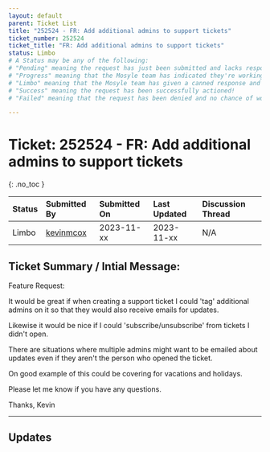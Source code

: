 ```yaml
---
layout: default
parent: Ticket List
title: "252524 - FR: Add additional admins to support tickets"
ticket_number: 252524
ticket_title: "FR: Add additional admins to support tickets"
status: Limbo
# A Status may be any of the following:
# "Pending" meaning the request has just been submitted and lacks response.
# "Progress" meaning that the Mosyle team has indicated they're working on it.
# "Limbo" meaning that the Mosyle team has given a canned response and the request has been closed without much of a followup.
# "Success" meaning the request has been successfully actioned!
# "Failed" meaning that the request has been denied and no chance of working on it 😔

---
```


# Ticket: 252524 - FR: Add additional admins to support tickets
{: .no_toc }
  
| Status | Submitted By | Submitted On | Last Updated | Discussion Thread |
|:---|:---|:---|:---|:---|
| Limbo | [kevinmcox](https://github.com/kevinmcox) | 2023-11-xx | 2023-11-xx | N/A |

## Ticket Summary / Intial Message:

Feature Request:

It would be great if when creating a support ticket I could 'tag' additional admins on it so that they would also receive emails for updates.

Likewise it would be nice if I could 'subscribe/unsubscribe' from tickets I didn't open.

There are situations where multiple admins might want to be emailed about updates even if they aren't the person who opened the ticket.

On good example of this could be covering for vacations and holidays.

Please let me know if you have any questions.

Thanks,
Kevin

---

## Updates

<!-- 
Please do descending order for recency, oldest -> most recent
Replace line breaks with <br><br> tags

Quick template:

### Date YYYY-MM-DD

|From: | Mosyle Support |
|:---|:---|
|| *Paragraph 1<br><br>Paragraph 2<br><br>Paragraph 3<br><br>.* |

-->
